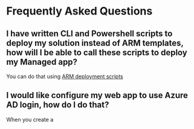 # Frequently Asked Questions

## I have written CLI and Powershell scripts to deploy my solution instead of ARM templates, how will I be able to call these scripts to deploy my Managed app?
You can do that using [ARM deployment scripts](https://docs.microsoft.com/en-us/azure/azure-resource-manager/templates/deployment-script-template)

## I would like configure my web app to use Azure AD login, how do I do that?
When you create a 
